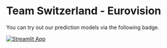 # Team Switzerland - Eurovision

You can try out our prediction models via the following badge.  

[![Streamlit App](https://static.streamlit.io/badges/streamlit_badge_black_white.svg)](https://share.streamlit.io/nopps07/mda_Team_switzerland/main/app.py)
